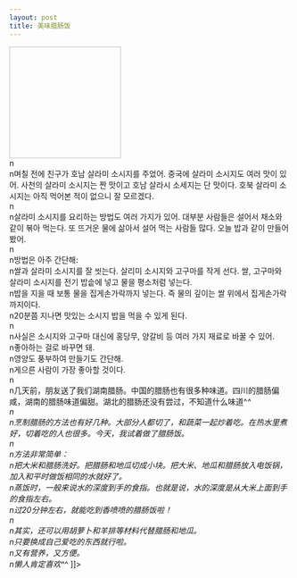 ```yaml
---
layout: post
title: 美味腊肠饭
---
```


<p><img height="200" width="200"></a><br />n<br />n며칠 전에 친구가 호남 살라미 소시지를 주었어. 중국에 살라미 소시지도 여러 맛이 있어. 사천의 살라미 소시지는 짠 맛이고 호남 살라시 소세지는 단 맛이다. 호북 살라미 소시지는 아직 먹어본 적이 없으니 잘 모르겠다.<br />n<br />n살라미 소시지를 요리하는 방법도 여러 가지가 있어. 대부분 사람들은 설어서 채소와 같이 볶아 먹는다. 또 뜨거운 물에 삶아서 설어 먹는 사람들 많다. 오늘 밥과 같이 만들어 봤어. <br />n<br />n방법은 아주 간단해:<br />n쌀과 살라미 소시지를 잘 씻는다. 살리미 소시지와 고구마를 작게 선다. 쌀, 고구마와 살라미 소시지를 전기 밥솥에 넣고 물을 평소처럼 넣는다. <br />n밥을 지을 때 보통 물을 집게손가락까지 넣는다. 즉 물의 깊이는 쌀 위에서 집게손가락까지이다.<br />n20분쯤 지나면 맛있는 소시지 밥을 먹을 수 있게 된다.<br />n<br />n사실은 소시지와 고구마 대신에 홍당무, 양갈비 등 여러 가지 재료로 바꿀 수 있어. <br />n좋아하는 걸로 바꾸면 돼.<br />n영양도 풍부하여 만들기도 간단해. <br />n게으른 사람이 가장 좋아할 것이다.<br />n<br />n几天前，朋友送了我们湖南腊肠。中国的腊肠也有很多种味道。四川的腊肠偏咸，湖南的腊肠味道偏甜。湖北的腊肠还没有尝过，不知道什么味道^<em>^<br />n<br />n烹制腊肠的方法也有好几种。大部分人都切了，和蔬菜一起炒着吃。在热水里煮好，切着吃的人也很多。今天，我试着做了腊肠饭。<br />n<br />n方法非常简单：<br />n把大米和腊肠洗好。把腊肠和地瓜切成小块。把大米、地瓜和腊肠放入电饭锅，加入和平时做饭相同的水就好了。<br />n蒸饭时，一般来说水的深度到手的食指。也就是说，水的深度是从大米上面到手的食指左右。<br />n过20分钟左右，就能吃到香喷喷的腊肠饭啦！<br />n<br />n其实，还可以用胡萝卜和羊排等材料代替腊肠和地瓜。<br />n只要换成自己爱吃的东西就行啦。<br />n又有营养，又方便。<br />n懒人肯定喜欢^</em>^ ]]&gt;</p>

